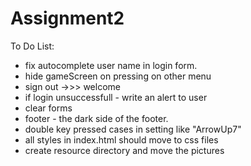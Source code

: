 # Assignment2
 To Do List:
 - fix autocomplete user name in login form.
 - hide gameScreen on pressing on other menu
 - sign out ->>> welcome
 - if login unsuccessfull - write an alert to user
 - clear forms
 - footer - the dark side of the footer.
 - double key pressed cases in setting like "ArrowUp7"
 - all styles in index.html should move to css files
 - create resource directory and move the pictures
 
